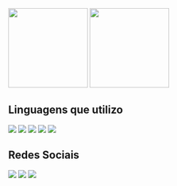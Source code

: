 

<!--
**medeirospradoleonardo/medeirospradoleonardo** is a ✨ _special_ ✨ repository because its `README.md` (this file) appears on your GitHub profile.

Here are some ideas to get you started:

- 🔭 I’m currently working on ...
- 🌱 I’m currently learning ...
- 👯 I’m looking to collaborate on ...
- 🤔 I’m looking for help with ...
- 💬 Ask me about ...
- 📫 How to reach me: ...
- 😄 Pronouns: ...
- ⚡ Fun fact: ...
-->

<div>
  <img height="160em" src="https://github-readme-stats.vercel.app/api?username=medeirospradoleonardo&show_icons=true&theme=swift&include_all_commits=true&count_private=true"/>
  <img height="160em" src="https://github-readme-stats.vercel.app/api/top-langs/?username=medeirospradoleonardo&layout=compact&langs_count=16&theme=swift"/>
</div>


## Linguagens que utilizo
<div>
  <img src="https://img.shields.io/badge/JavaScript-323330?style=for-the-badge&logo=javascript&logoColor=F7DF1E"/>
  <img src="https://img.shields.io/badge/HTML5-E34F26?style=for-the-badge&logo=html5&logoColor=white"/>
  <img src="https://img.shields.io/badge/Java-ED8B00?style=for-the-badge&logo=java&logoColor=white"/>
  <img src="https://img.shields.io/badge/Python-3776AB?style=for-the-badge&logo=python&logoColor=white"/>
  <img src="https://img.shields.io/badge/C-00599C?style=for-the-badge&logo=c&logoColor=white"/>
</div>

## Redes Sociais
<div>
  <img src="https://img.shields.io/badge/Instagram-E4405F?style=for-the-badge&logo=instagram&logoColor=white"/>
  <img src="https://img.shields.io/badge/Facebook-1877F2?style=for-the-badge&logo=facebook&logoColor=white"/>
  <img src="https://img.shields.io/badge/LinkedIn-0077B5?style=for-the-badge&logo=linkedin&logoColor=white"/>
</div>
